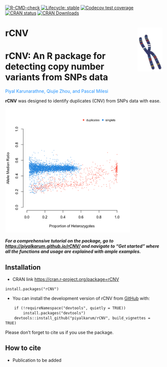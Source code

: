 <!-- badges: start -->

[![R-CMD-check](https://github.com/piyalkarum/rCNV/workflows/R-CMD-check/badge.svg)](https://github.com/piyalkarum/rCNV/actions)
[![Lifecycle:
stable](https://img.shields.io/badge/lifecycle-stable-brightgreen.svg)](https://lifecycle.r-lib.org/articles/stages.html#stable)
[![Codecov test
coverage](https://codecov.io/gh/piyalkarum/rCNV/branch/master/graph/badge.svg)](https://app.codecov.io/gh/piyalkarum/rCNV?branch=master)
[![CRAN
status](https://www.r-pkg.org/badges/version/rCNV)](https://CRAN.R-project.org/package=rCNV)
[![CRAN
Downloads](https://cranlogs.r-pkg.org/badges/rCNV)](https://cran.r-project.org/package=rCNV)
<!-- badges: end -->

# rCNV <img src='man/figures/logo.png' align='right' height='139' />

# rCNV: An R package for detecting copy number variants from SNPs data

<span style="color: dodgerblue;">Piyal Karunarathne, Qiujie Zhou, and
Pascal Milesi</span>

**rCNV** was designed to identify duplicates (CNV) from SNPs data with
ease.

<img src="vignettes/dupPlot.png" width="400" />

***For a comprehensive tutorial on the package, go to
<https://piyalkarum.github.io/rCNV/> and navigate to “Get started” where
all the functions and usage are explained with ample examples.***

## Installation

-   CRAN link <https://cran.r-project.org/package=rCNV>

<!-- -->

    install.packages("rCNV")

-   You can install the development version of rCNV from
    [GitHub](https://github.com/) with:

<!-- -->

        if (!requireNamespace("devtools", quietly = TRUE)) 
            install.packages("devtools") 
        devtools::install_github("piyalkarum/rCNV", build_vignettes = TRUE)

Please don’t forget to cite us if you use the package.

## How to cite

-   Publication to be added

